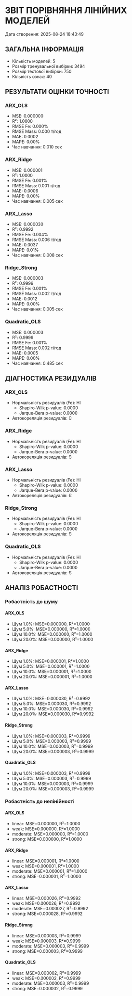 
# ЗВІТ ПОРІВНЯННЯ ЛІНІЙНИХ МОДЕЛЕЙ
Дата створення: 2025-08-24 18:43:49

## ЗАГАЛЬНА ІНФОРМАЦІЯ
- Кількість моделей: 5
- Розмір тренувальної вибірки: 3494
- Розмір тестової вибірки: 750
- Кількість ознак: 40

## РЕЗУЛЬТАТИ ОЦІНКИ ТОЧНОСТІ

### ARX_OLS
- MSE: 0.000000
- R²: 1.0000  
- RMSE Fe: 0.000%
- RMSE Mass: 0.000 т/год
- MAE: 0.0002
- MAPE: 0.00%
- Час навчання: 0.010 сек

### ARX_Ridge
- MSE: 0.000001
- R²: 1.0000  
- RMSE Fe: 0.001%
- RMSE Mass: 0.001 т/год
- MAE: 0.0006
- MAPE: 0.00%
- Час навчання: 0.005 сек

### ARX_Lasso
- MSE: 0.000030
- R²: 0.9992  
- RMSE Fe: 0.004%
- RMSE Mass: 0.006 т/год
- MAE: 0.0037
- MAPE: 0.01%
- Час навчання: 0.008 сек

### Ridge_Strong
- MSE: 0.000003
- R²: 0.9999  
- RMSE Fe: 0.001%
- RMSE Mass: 0.002 т/год
- MAE: 0.0012
- MAPE: 0.00%
- Час навчання: 0.005 сек

### Quadratic_OLS
- MSE: 0.000003
- R²: 0.9999  
- RMSE Fe: 0.001%
- RMSE Mass: 0.002 т/год
- MAE: 0.0005
- MAPE: 0.00%
- Час навчання: 0.485 сек

## ДІАГНОСТИКА РЕЗИДУАЛІВ

### ARX_OLS
- Нормальність резидуалів (Fe): НІ
  - Shapiro-Wilk p-value: 0.0000
  - Jarque-Bera p-value: 0.0000
- Автокореляція резидуалів: Є

### ARX_Ridge
- Нормальність резидуалів (Fe): НІ
  - Shapiro-Wilk p-value: 0.0000
  - Jarque-Bera p-value: 0.0000
- Автокореляція резидуалів: Є

### ARX_Lasso
- Нормальність резидуалів (Fe): НІ
  - Shapiro-Wilk p-value: 0.0000
  - Jarque-Bera p-value: 0.0000
- Автокореляція резидуалів: Є

### Ridge_Strong
- Нормальність резидуалів (Fe): НІ
  - Shapiro-Wilk p-value: 0.0000
  - Jarque-Bera p-value: 0.0000
- Автокореляція резидуалів: Є

### Quadratic_OLS
- Нормальність резидуалів (Fe): НІ
  - Shapiro-Wilk p-value: 0.0000
  - Jarque-Bera p-value: 0.0000
- Автокореляція резидуалів: Є

## АНАЛІЗ РОБАСТНОСТІ

### Робастність до шуму

#### ARX_OLS
- Шум 1.0%: MSE=0.000000, R²=1.0000
- Шум 5.0%: MSE=0.000000, R²=1.0000
- Шум 10.0%: MSE=0.000000, R²=1.0000
- Шум 20.0%: MSE=0.000000, R²=1.0000

#### ARX_Ridge
- Шум 1.0%: MSE=0.000001, R²=1.0000
- Шум 5.0%: MSE=0.000001, R²=1.0000
- Шум 10.0%: MSE=0.000001, R²=1.0000
- Шум 20.0%: MSE=0.000001, R²=1.0000

#### ARX_Lasso
- Шум 1.0%: MSE=0.000030, R²=0.9992
- Шум 5.0%: MSE=0.000030, R²=0.9992
- Шум 10.0%: MSE=0.000030, R²=0.9992
- Шум 20.0%: MSE=0.000030, R²=0.9992

#### Ridge_Strong
- Шум 1.0%: MSE=0.000003, R²=0.9999
- Шум 5.0%: MSE=0.000003, R²=0.9999
- Шум 10.0%: MSE=0.000003, R²=0.9999
- Шум 20.0%: MSE=0.000003, R²=0.9999

#### Quadratic_OLS
- Шум 1.0%: MSE=0.000003, R²=0.9999
- Шум 5.0%: MSE=0.000003, R²=0.9999
- Шум 10.0%: MSE=0.000003, R²=0.9999
- Шум 20.0%: MSE=0.000003, R²=0.9999

### Робастність до нелінійності

#### ARX_OLS
- linear: MSE=0.000000, R²=1.0000
- weak: MSE=0.000000, R²=1.0000
- moderate: MSE=0.000000, R²=1.0000
- strong: MSE=0.000000, R²=1.0000

#### ARX_Ridge
- linear: MSE=0.000001, R²=1.0000
- weak: MSE=0.000001, R²=1.0000
- moderate: MSE=0.000001, R²=1.0000
- strong: MSE=0.000001, R²=1.0000

#### ARX_Lasso
- linear: MSE=0.000026, R²=0.9992
- weak: MSE=0.000026, R²=0.9992
- moderate: MSE=0.000027, R²=0.9992
- strong: MSE=0.000028, R²=0.9992

#### Ridge_Strong
- linear: MSE=0.000003, R²=0.9999
- weak: MSE=0.000003, R²=0.9999
- moderate: MSE=0.000003, R²=0.9999
- strong: MSE=0.000003, R²=0.9999

#### Quadratic_OLS
- linear: MSE=0.000002, R²=0.9999
- weak: MSE=0.000002, R²=0.9999
- moderate: MSE=0.000003, R²=0.9999
- strong: MSE=0.000002, R²=0.9999
